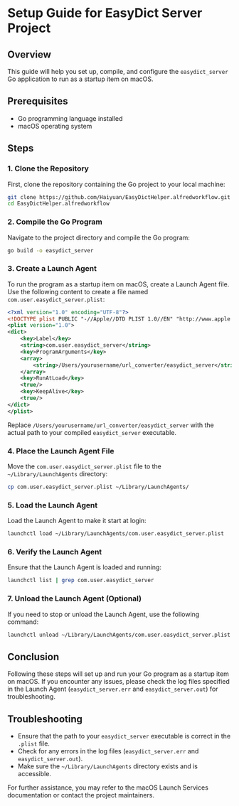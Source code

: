 # Setup Guide for EasyDict Server Project

## Overview

This guide will help you set up, compile, and configure the `easydict_server` Go application to run as a startup item on macOS.

## Prerequisites

- Go programming language installed
- macOS operating system

## Steps

### 1. Clone the Repository

First, clone the repository containing the Go project to your local machine:

```bash
git clone https://github.com/Haiyuan/EasyDictHelper.alfredworkflow.git
cd EasyDictHelper.alfredworkflow
```

### 2. Compile the Go Program

Navigate to the project directory and compile the Go program:

```bash
go build -o easydict_server
```

### 3. Create a Launch Agent

To run the program as a startup item on macOS, create a Launch Agent file. Use the following content to create a file named `com.user.easydict_server.plist`:

```xml
<?xml version="1.0" encoding="UTF-8"?>
<!DOCTYPE plist PUBLIC "-//Apple//DTD PLIST 1.0//EN" "http://www.apple.com/DTDs/PropertyList-1.0.dtd">
<plist version="1.0">
<dict>
    <key>Label</key>
    <string>com.user.easydict_server</string>
    <key>ProgramArguments</key>
    <array>
        <string>/Users/yourusername/url_converter/easydict_server</string>
    </array>
    <key>RunAtLoad</key>
    <true/>
    <key>KeepAlive</key>
    <true/>
</dict>
</plist>
```

Replace `/Users/yourusername/url_converter/easydict_server` with the actual path to your compiled `easydict_server` executable.

### 4. Place the Launch Agent File

Move the `com.user.easydict_server.plist` file to the `~/Library/LaunchAgents` directory:

```bash
cp com.user.easydict_server.plist ~/Library/LaunchAgents/
```

### 5. Load the Launch Agent

Load the Launch Agent to make it start at login:

```bash
launchctl load ~/Library/LaunchAgents/com.user.easydict_server.plist
```

### 6. Verify the Launch Agent

Ensure that the Launch Agent is loaded and running:

```bash
launchctl list | grep com.user.easydict_server
```

### 7. Unload the Launch Agent (Optional)

If you need to stop or unload the Launch Agent, use the following command:

```bash
launchctl unload ~/Library/LaunchAgents/com.user.easydict_server.plist
```

## Conclusion

Following these steps will set up and run your Go program as a startup item on macOS. If you encounter any issues, please check the log files specified in the Launch Agent (`easydict_server.err` and `easydict_server.out`) for troubleshooting.

## Troubleshooting

- Ensure that the path to your `easydict_server` executable is correct in the `.plist` file.
- Check for any errors in the log files (`easydict_server.err` and `easydict_server.out`).
- Make sure the `~/Library/LaunchAgents` directory exists and is accessible.

For further assistance, you may refer to the macOS Launch Services documentation or contact the project maintainers.